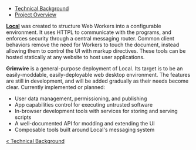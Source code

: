 <ul class="nav nav-pills">
    <li><a href="httpl://v1.pfraze.markdown.convert.app/?url=http://grimwire.com/grim/doc/background.md">Technical Background</a></li>
    <li class="active"><a href="httpl://v1.pfraze.markdown.convert.app/?url=http://grimwire.com/grim/doc/overview.md">Project Overview</a></li>
</ul>

<strong class="label"><a href="httpl://grimwire.com/local" target="_top" title="Local">Local</a></strong> was created to structure Web Workers into a configurable environment. It uses HTTPL to communicate with the programs, and enforces security through a central messaging router. Common client behaviors remove the need for Workers to touch the document, instead allowing them to control the UI with markup directives. These tools can be hosted statically at any website to host user applications.

<strong class="label">Grimwire</strong> is a general-purpose deployment of Local. Its target is to be an easily-moddable, easily-deployable web desktop environment. The features are still in development, and will be added gradually as their needs become clear. Currently implemented or planned:

 - User data management, permissioning, and publishing
 - App capabilities control for executing untrusted software
 - In-browser development tools with services for storing and serving scripts
 - A well-documented API for modding and extending the UI
 - Composable tools built around Local's messaging system

<a href="httpl://v1.pfraze.markdown.convert.app/?url=http://grimwire.com/grim/doc/background.md">&laquo; Technical Background</a>